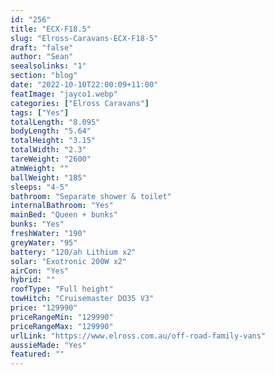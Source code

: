 ```yaml
---
id: "256"
title: "ECX-F18.5"
slug: "Elross-Caravans-ECX-F18-5"
draft: "false"
author: "Sean"
seealsolinks: "1"
section: "blog"
date: "2022-10-10T22:00:09+11:00"
featImage: "jayco1.webp"
categories: ["Elross Caravans"]
tags: ["Yes"]
totalLength: "8.095"
bodyLength: "5.64"
totalHeight: "3.15"
totalWidth: "2.3"
tareWeight: "2600"
atmWeight: ""
ballWeight: "185"
sleeps: "4-5"
bathroom: "Separate shower & toilet"
internalBathroom: "Yes"
mainBed: "Queen + bunks"
bunks: "Yes"
freshWater: "190"
greyWater: "95"
battery: "120/ah Lithium x2"
solar: "Exotronic 200W x2"
airCon: "Yes"
hybrid: ""
roofType: "Full height"
towHitch: "Cruisemaster DO35 V3"
price: "129990"
priceRangeMin: "129990"
priceRangeMax: "129990"
urlLink: "https://www.elross.com.au/off-road-family-vans"
aussieMade: "Yes"
featured: ""
---
```

